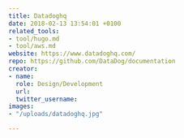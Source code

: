 ```yaml
---
title: Datadoghq
date: 2018-02-13 13:54:01 +0100
related_tools:
- tool/hugo.md
- tool/aws.md
website: https://www.datadoghq.com/
repo: https://github.com/DataDog/documentation
creator:
- name: 
  role: Design/Development
  url: 
  twitter_username: 
images:
- "/uploads/datadoghq.jpg"

---
```

